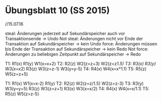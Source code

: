 # Übungsblatt 10 (SS 2015)
//15.07.16

steal: Änderungen jederzeit auf Sekundärspeicher auch vor Transaktionsende -> Undo
Not steal: Änderungen nicht vor Ende der Transaktion auf Sekundärspeicher -> kein Undo
force: Änderungen müssen bis Ende der Transaktion auf Sekundärspeicher -> kein Redo
Not force: Änderungen zu beliebigen Zeitpunkt auf Sekundärspeicher -> Redo


T1: R1(x) R1(y) W1(x=x+2)
T2: R2(z) W2(z=z+3) W2(z=z*1.5)
T3: R3(x) R3(y) W3(x=x*2) R3(z) W3(z=z-1) W3(y=y-5)
T4: R4(x) W4(x=x*1.1)
T5: R5(z) W5(z=z+5)

T1: R1(x) W1(x=x-2) R1(y)
T2: R2(z) W2(z=z/1.5) W2(z=z-3)
T3: R3(y) W3(y=y+5) R3(z) W3(z=z+1) R3(x) W3(x=x/2)
T4: R4(x) W4(x=x/1.1)
T5: R5(z) W5(z=z-5)
